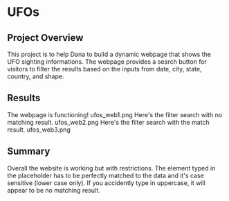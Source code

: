 # UFOs
## Project Overview
This project is to help Dana to build a dynamic webpage that shows the UFO sighting informations. The webpage provides a search button for visitors to filter the results based on the inputs from date, city, state, country, and shape.

## Results
The webpage is functioning!
ufos_web1.png
Here's the filter search with no matching result. 
ufos_web2.png
Here's the filter search with the match result. 
ufos_web3.png

## Summary
Overall the website is working but with restrictions. The element typed in the placeholder has to be perfectly matched to the data and it's case sensitive (lower case only). If you accidently type in uppercase, it will appear to be no matching result. 